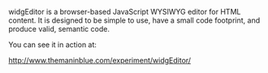 widgEditor is a browser-based JavaScript WYSIWYG editor for HTML content. It is designed to be simple to use, have a small code footprint, and produce valid, semantic code.

You can see it in action at:

http://www.themaninblue.com/experiment/widgEditor/